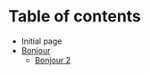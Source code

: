 # Table of contents

* Initial page
* [Bonjour](bonjour/README.md)
  * [Bonjour 2](bonjour/bonjour-2.md)

